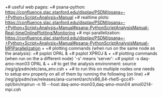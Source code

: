 +# useful web pages:
+# psana-python: https://confluence.slac.stanford.edu/display/PSDM/psana+-+Python+Script+Analysis+Manual
+# realtime plots: https://confluence.slac.stanford.edu/display/PSDM/psana+-+Python+Script+Analysis+Manual#psana-PythonScriptAnalysisManual-Real-timeOnlinePlotting/Monitoring
+# mpi parallelization: https://confluence.slac.stanford.edu/display/PSDM/psana+-+Python+Script+Analysis+Manual#psana-PythonScriptAnalysisManual-MPIParallelization
+
+# plotting commands (when run on the same node as the analysis):
+# psplot OPAL &
+# psplot XPROJ &
+
+# plotting commands (when run on the a different node) '-s' means 'server':
+# psplot -s daq-amo-mon03 OPAL &
+
+# to get the analysis environment: source /reg/g/psdm/etc/ana_env.csh
+
+# to run this on multiple nodes one needs to setup env properly on all of them by running the following (on line)
+# /reg/g/psdm/sw/releases/ana-current/arch/x86_64-rhel5-gcc41-opt/bin/mpirun -n 16 --host daq-amo-mon03,daq-amo-mon04 amoi0214-mpi.csh
